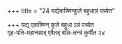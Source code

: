 +++
title = "24 यद्येकस्मिन्कुले बहुधान्नं पच्येत"

+++
यद्य् एकस्मिन् कुले बहुधा ऽन्नं पच्येत  
गृह-पति-महानसाद् एवैतद् बलि-तन्त्रं कुर्वीत २४